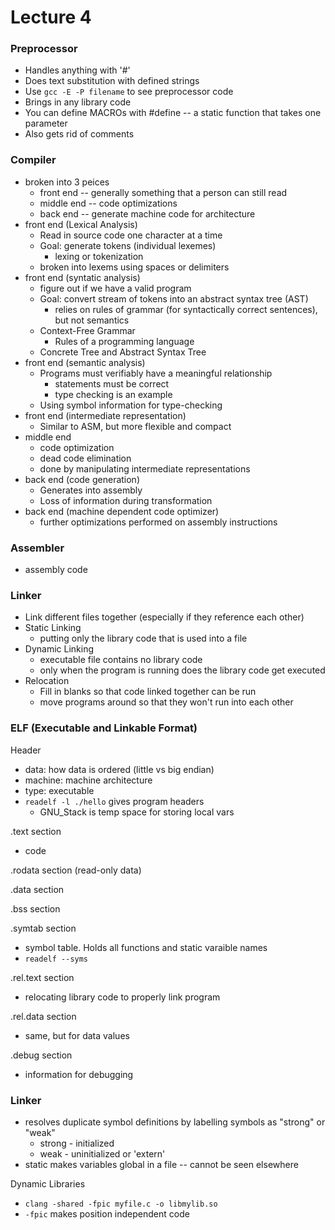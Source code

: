 # Lecture 4

### Preprocessor

- Handles anything with '#'
- Does text substitution with defined strings
- Use `gcc -E -P filename` to see preprocessor code
- Brings in any library code
- You can define MACROs with #define -- a static function that takes one parameter
- Also gets rid of comments

### Compiler

- broken into 3 peices
  - front end -- generally something that a person can still read 
  - middle end -- code optimizations
  - back end -- generate machine code for architecture
- front end (Lexical Analysis)
  - Read in source code one character at a time
  - Goal: generate tokens (individual lexemes)
    - lexing or tokenization
  - broken into lexems using spaces or delimiters
- front end (syntatic analysis)
  - figure out if we have a valid program
  - Goal: convert stream of tokens into an abstract syntax tree (AST)
    - relies on rules of grammar (for syntactically correct sentences), but not semantics
  - Context-Free Grammar
    - Rules of a programming language
  - Concrete Tree and Abstract Syntax Tree
- front end (semantic analysis)
  - Programs must verifiably have a meaningful relationship
    - statements must be correct
    - type checking is an example
  - Using symbol information for type-checking
- front end (intermediate representation)
  - Similar to ASM, but more flexible and compact
- middle end
  - code optimization
  - dead code elimination
  - done by manipulating intermediate representations
- back end (code generation)
  - Generates into assembly
  - Loss of information during transformation
- back end (machine dependent code optimizer)
  - further optimizations performed on assembly instructions

### Assembler

- assembly code

### Linker

- Link different files together (especially if they reference each other)
- Static Linking
  - putting only the library code that is used into a file
- Dynamic Linking
  - executable file contains no library code
  - only when the program is running does the library code get executed
- Relocation
  - Fill in blanks so that code linked together can be run
  - move programs around so that they won't run into each other

### ELF (Executable and Linkable Format)

Header

- data: how data is ordered (little vs big endian)
- machine: machine architecture
- type: executable
- `readelf -l ./hello` gives program headers
  - GNU_Stack is temp space for storing local vars

.text section

- code

.rodata section (read-only data)

.data section

.bss section

.symtab section

- symbol table. Holds all functions and static varaible names
- `readelf --syms`

.rel.text section

- relocating library code to properly link program

.rel.data section

- same, but for data values

.debug section

- information for debugging

### Linker

- resolves duplicate symbol definitions by labelling symbols as "strong" or "weak"
  - strong - initialized
  - weak - uninitialized or 'extern'
- static makes variables global in a file -- cannot be seen elsewhere

Dynamic Libraries

- `clang -shared -fpic myfile.c -o libmylib.so`
- `-fpic` makes position independent code





